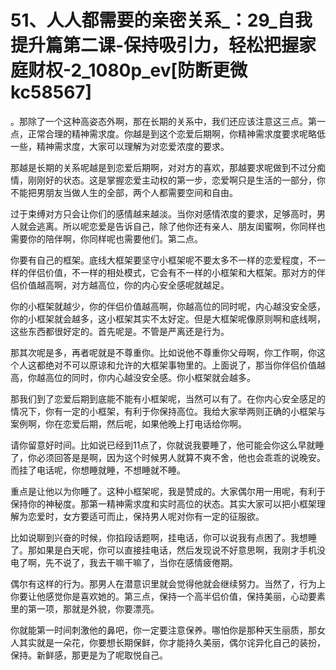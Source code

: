 # 51、人人都需要的亲密关系_：29_自我提升篇第二课-保持吸引力，轻松把握家庭财权-2_1080p_ev[防断更微kc58567]

。那除了一个这种高姿态外啊，那在长期的关系中，我们还应该注意这三点。第一点，正常合理的精神需求度。你越是到这个恋爱后期啊，你精神需求度要求呢略低一些，精神需求度，大家可以理解为对恋爱浓度的要求。

那越是长期的关系呢越是到恋爱后期啊，对对方的喜欢，那越要求呢做到不过分痴情，刚刚好的状态。这是掌握恋爱主动权的第一步，恋爱啊只是生活的一部分，你不能把男朋友当做人生的全部，两个人都需要空间和自由。

过于束缚对方只会让你们的感情越来越淡。当你对感情浓度的要求，足够高时，男人就会逃离。所以呢恋爱是告诉自己，除了他你还有亲人、朋友闺蜜啊，你同样也需要你的陪伴啊，你同样呢也需要他们。第二点。

你要有自己的框架。底线大框架要坚守小框架呢不要太多不一样的恋爱程度，不一样的伴侣价值，不一样的相处模式，它会有不一样的小框架和大框架。那对方的伴侣价值越高啊，对方越高位，你的内心安全感呢就越足。

你的小框架就越少，你的伴侣价值越高啊，你越高位的同时呢，内心越没安全感，你的小框架就会越多，这小框架其实不太好定。但是大框架呢像原则啊和底线啊，这些东西都很好定的。首先呢是。不管是严离还是行为。

那其次呢是多，再者呢就是不尊重你。比如说他不尊重你父母啊，你工作啊，你这个人这都绝对不可以原谅和允许的大框架事物里的。上面说了，那当你伴侣价值越高，你越高位的同时，你内心越没安全感。你小框架就会越多。

那我们到了恋爱后期到底能不能有小框架呢，当然可以有了。在你内心安全感足的情况下，你有一定的小框架，有利于你保持高位。我给大家举两则正确的小框架与案例啊，你在恋爱后期，然后呢，如果他晚上打电话给你啊。

请你留意好时间。比如说已经到11点了，你就说我要睡了，他可能会你这么早就睡了，你必须回答是是啊，因为这个时候男人就算不爽不舍，他也会乖乖的说晚安。而挂了电话呢，你想睡就睡，不想睡就不睡。

重点是让他以为你睡了。这种小框架呢，我是赞成的。大家偶尔用一用呢，有利于保持你的神秘度。那第一精神需求度和实时高位的状态。其实大家可以把小框架理解为恋爱时，女方要适可而止，保持男人呢对你有一定的征服欲。

比如说聊到兴奋的时候，你掐段话题啊，挂电话，你可以说我有点困了。我想睡了。那如果是白天呢，你可以直接挂电话，然后发现说不好意思啊，我刚才手机没电了啊，先不说了，我去干嘛干嘛了，当你在感情疲倦期。

偶尔有这样的行为。那男人在潜意识里就会觉得他就会继续努力。当然了，行为上你要让他感觉你是喜欢她的。第三点，保持一个高半侣价值，保持美丽，心动要素里的第一项，那就是外貌，你要漂亮。

你就能第一时间刺激他的鼻吧，你一定要注意保养。哪怕你是那种天生丽质，那女人其实就是一朵花，你要想长期保鲜，你才能持久美丽，偶尔诧异化自己的装扮，保持。新鲜感，那更是为了呢取悦自己。

